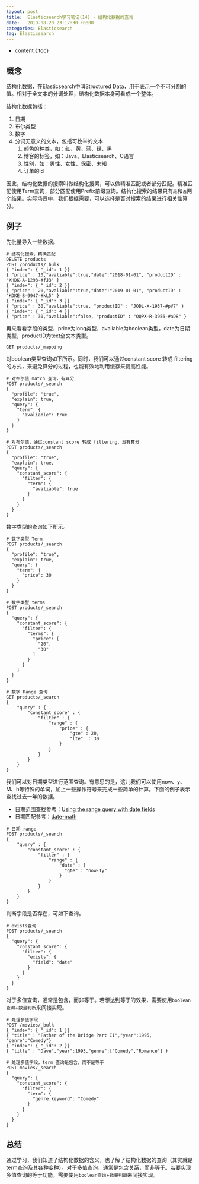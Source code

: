 ```yaml
---
layout: post
title:  Elasticsearch学习笔记(14) - 结构化数据的查询
date:   2019-08-20 23:17:30 +0800
categories: Elasticsearch
tag: Elasticsearch
---
```


* content
{:toc}

## 概念

结构化数据，在Elasticsearch中叫Structured Data，用于表示一个不可分割的值。相对于全文本的分词处理，结构化数据本身可看成一个整体。

结构化数据包括：

1. 日期
2. 布尔类型
3. 数字
4. 分词无意义的文本，包括可枚举的文本
    1. 颜色的种类，如：红、黄、蓝、绿、黑
    2. 博客的标签，如：Java、Elasticsearch、C语言
    3. 性别，如：男性、女性、保密、未知
    4. 订单的id

因此，结构化数据的搜索叫做结构化搜索，可以做精准匹配或者部分匹配。精准匹配使用Term查询，部分匹配使用Prefix前缀查询。结构化搜索的结果只有`是`和`否`两个结果。实际场景中，我们根据需要，可以选择是否对搜索的结果进行相关性算分。

## 例子

先批量导入一些数据。

```
# 结构化搜索，精确匹配
DELETE products
POST /products/_bulk
{ "index": { "_id": 1 }}
{ "price" : 10,"avaliable":true,"date":"2018-01-01", "productID" : "XHDK-A-1293-#fJ3" }
{ "index": { "_id": 2 }}
{ "price" : 20,"avaliable":true,"date":"2019-01-01", "productID" : "KDKE-B-9947-#kL5" }
{ "index": { "_id": 3 }}
{ "price" : 30,"avaliable":true, "productID" : "JODL-X-1937-#pV7" }
{ "index": { "_id": 4 }}
{ "price" : 30,"avaliable":false, "productID" : "QQPX-R-3956-#aD8" }
```

再来看看字段的类型，price为long类型，avaliable为boolean类型，date为日期类型，productID为text全文本类型。

```
GET products/_mapping
```

对boolean类型查询如下所示。同时，我们可以通过constant score 转成 filtering的方式，来避免算分的过程，也能有效地利用缓存来提高性能。

```
# 对布尔值 match 查询，有算分
POST products/_search
{
  "profile": "true",
  "explain": true,
  "query": {
    "term": {
      "avaliable": true
    }
  }
}

# 对布尔值，通过constant score 转成 filtering，没有算分
POST products/_search
{
  "profile": "true",
  "explain": true,
  "query": {
    "constant_score": {
      "filter": {
        "term": {
          "avaliable": true
        }
      }
    }
  }
}
```

数字类型的查询如下所示。

```
# 数字类型 Term
POST products/_search
{
  "profile": "true",
  "explain": true,
  "query": {
    "term": {
      "price": 30
    }
  }
}

# 数字类型 terms
POST products/_search
{
  "query": {
    "constant_score": {
      "filter": {
        "terms": {
          "price": [
            "20",
            "30"
          ]
        }
      }
    }
  }
}

# 数字 Range 查询
GET products/_search
{
    "query" : {
        "constant_score" : {
            "filter" : {
                "range" : {
                    "price" : {
                        "gte" : 20,
                        "lte"  : 30
                    }
                }
            }
        }
    }
}
```

我们可以对日期类型进行范围查询。有意思的是，这儿我们可以使用now、y、M、h等特殊的单词，加上一些操作符号来完成一些简单的计算。下面的例子表示查找过去一年的数据。

+ 日期范围查找参考：[Using the range query with date fields](https://www.elastic.co/guide/en/elasticsearch/reference/current/query-dsl-range-query.html#ranges-on-dates)
+ 日期匹配参考：[date-math](https://www.elastic.co/guide/en/elasticsearch/reference/current/common-options.html#date-math)


```
# 日期 range
POST products/_search
{
    "query" : {
        "constant_score" : {
            "filter" : {
                "range" : {
                    "date" : {
                      "gte" : "now-1y"
                    }
                }
            }
        }
    }
}
```

判断字段是否存在，可如下查询。

```
# exists查询
POST products/_search
{
  "query": {
    "constant_score": {
      "filter": {
        "exists": {
          "field": "date"
        }
      }
    }
  }
}
```

对于多值查询，通常是包含，而非等于。若想达到等于的效果，需要使用`boolean查询`+`数量判断`来间接实现。

```
# 处理多值字段
POST /movies/_bulk
{ "index": { "_id": 1 }}
{ "title" : "Father of the Bridge Part II","year":1995, "genre":"Comedy"}
{ "index": { "_id": 2 }}
{ "title" : "Dave","year":1993,"genre":["Comedy","Romance"] }

# 处理多值字段，term 查询是包含，而不是等于
POST movies/_search
{
  "query": {
    "constant_score": {
      "filter": {
        "term": {
          "genre.keyword": "Comedy"
        }
      }
    }
  }
}
```

## 总结

通过学习，我们知道了结构化数据的含义，也了解了结构化数据的查询（其实就是term查询及其各种变种）。对于多值查询，通常是包含关系，而非等于。若要实现多值查询的等于功能，需要使用`boolean查询`+`数量判断`来间接实现。